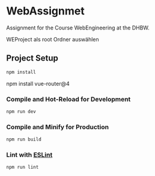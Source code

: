 # WebAssignmet
Assignment for the Course WebEngineering at the DHBW.

WEProject als root Ordner auswählen



## Project Setup

```sh
npm install
```
npm install vue-router@4
### Compile and Hot-Reload for Development

```sh
npm run dev
```

### Compile and Minify for Production

```sh
npm run build
```

### Lint with [ESLint](https://eslint.org/)

```sh
npm run lint
```